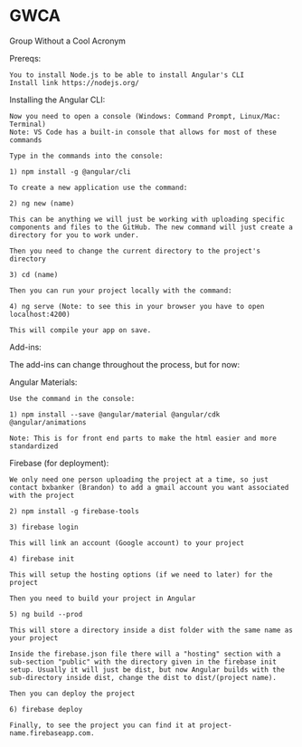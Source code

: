 # GWCA
Group Without a Cool Acronym


Prereqs:

	You to install Node.js to be able to install Angular's CLI
	Install link https://nodejs.org/

Installing the Angular CLI:

	Now you need to open a console (Windows: Command Prompt, Linux/Mac: Terminal)
	Note: VS Code has a built-in console that allows for most of these commands

	Type in the commands into the console:

	1) npm install -g @angular/cli

	To create a new application use the command:

	2) ng new (name) 

	This can be anything we will just be working with uploading specific components and files to the GitHub. The new command will just create a directory for you to work under.

	Then you need to change the current directory to the project's directory

	3) cd (name)

	Then you can run your project locally with the command:

	4) ng serve (Note: to see this in your browser you have to open localhost:4200)

	This will compile your app on save.
  
Add-ins:
  
  The add-ins can change throughout the process, but for now:
  
  Angular Materials:
  
    Use the command in the console: 
    
    1) npm install --save @angular/material @angular/cdk @angular/animations
    
    Note: This is for front end parts to make the html easier and more standardized
    
  Firebase (for deployment):
  
    We only need one person uploading the project at a time, so just contact bxbanker (Brandon) to add a gmail account you want associated with the project
    
    2) npm install -g firebase-tools
    
    3) firebase login
    
    This will link an account (Google account) to your project
    
    4) firebase init
    
    This will setup the hosting options (if we need to later) for the project
    
    Then you need to build your project in Angular
    
    5) ng build --prod
    
    This will store a directory inside a dist folder with the same name as your project
    
    Inside the firebase.json file there will a "hosting" section with a sub-section "public" with the directory given in the firebase init setup. Usually it will just be dist, but now Angular builds with the sub-directory inside dist, change the dist to dist/(project name).
    
    Then you can deploy the project
    
    6) firebase deploy
    
    Finally, to see the project you can find it at project-name.firebaseapp.com.
